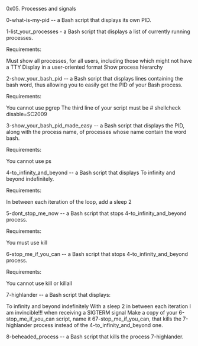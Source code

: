 0x05. Processes and signals

0-what-is-my-pid  --  a Bash script that displays its own PID.

1-list_your_processes  - a Bash script that displays a list of currently running processes.

Requirements:

Must show all processes, for all users, including those which might not have a TTY
Display in a user-oriented format
Show process hierarchy

2-show_your_bash_pid  --  a Bash script that displays lines containing the bash word, thus allowing you to easily get the PID of your Bash process.

Requirements:

You cannot use pgrep
The third line of your script must be # shellcheck disable=SC2009


3-show_your_bash_pid_made_easy  --  a Bash script that displays the PID, along with the process name, of processes whose name contain the word bash.

Requirements:

You cannot use ps

4-to_infinity_and_beyond  -- a Bash script that displays To infinity and beyond indefinitely.

Requirements:

In between each iteration of the loop, add a sleep 2

5-dont_stop_me_now  -- a Bash script that stops 4-to_infinity_and_beyond process.

Requirements:

You must use kill

6-stop_me_if_you_can  -- a Bash script that stops 4-to_infinity_and_beyond process.

Requirements:

You cannot use kill or killall

7-highlander  -- a Bash script that displays:

To infinity and beyond indefinitely
With a sleep 2 in between each iteration
I am invincible!!! when receiving a SIGTERM signal
Make a copy of your 6-stop_me_if_you_can script, name it 67-stop_me_if_you_can, that kills the 7-highlander process instead of the 4-to_infinity_and_beyond one.

8-beheaded_process  -- a Bash script that kills the process 7-highlander.
